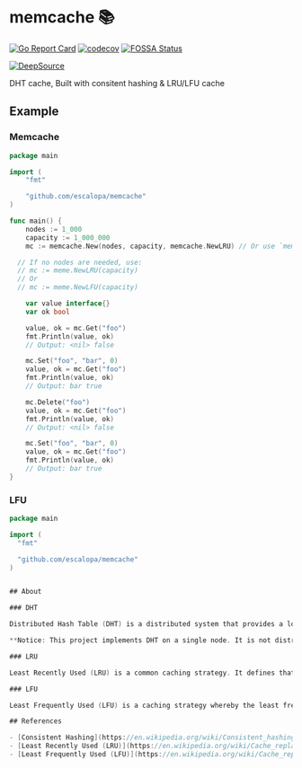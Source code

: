 # memcache 📚

[![Go Report Card](https://goreportcard.com/badge/github.com/escalopa/memcache)](https://goreportcard.com/report/github.com/escalopa/memcache) [![codecov](https://codecov.io/gh/escalopa/memcache/branch/main/graph/badge.svg?token=GYCQFM7WUM)](https://codecov.io/gh/escalopa/memcache) [![FOSSA Status](https://app.fossa.com/api/projects/git%2Bgithub.com%2Fescalopa%2Fmemcache.svg?type=shield)](https://app.fossa.com/projects/git%2Bgithub.com%2Fescalopa%2Fmemcache?ref=badge_shield)

[![DeepSource](https://app.deepsource.com/gh/escalopa/memcache.svg/?label=active+issues&show_trend=true&token=le3CGl9jnv3HKOckiiT5r1pE)](https://app.deepsource.com/gh/escalopa/memcache/?ref=repository-badge)

DHT cache, Built with consitent hashing &amp; LRU/LFU cache

## Example

### Memcache

```go
package main

import (
	"fmt"

	"github.com/escalopa/memcache"
)

func main() {
	nodes := 1_000
	capacity := 1_000_000
	mc := memcache.New(nodes, capacity, memcache.NewLRU) // Or use `memcache.NewLFU`

  // If no nodes are needed, use:
  // mc := meme.NewLRU(capacity)
  // Or
  // mc := meme.NewLFU(capacity)

	var value interface{}
	var ok bool

	value, ok = mc.Get("foo")
	fmt.Println(value, ok)
	// Output: <nil> false

	mc.Set("foo", "bar", 0)
	value, ok = mc.Get("foo")
	fmt.Println(value, ok)
	// Output: bar true

	mc.Delete("foo")
	value, ok = mc.Get("foo")
	fmt.Println(value, ok)
	// Output: <nil> false

	mc.Set("foo", "bar", 0)
	value, ok = mc.Get("foo")
	fmt.Println(value, ok)
	// Output: bar true
}

```

### LFU

```go
package main

import (
  "fmt"

  "github.com/escalopa/memcache"
)


## About 

### DHT

Distributed Hash Table (DHT) is a distributed system that provides a lookup service similar to a hash table. It assigns keys to nodes in the network using a hash function. This allows the nodes to efficiently retrieve the value associated with a given key.

**Notice: This project implements DHT on a single node. It is not distributed.**

### LRU

Least Recently Used (LRU) is a common caching strategy. It defines that the least recently used items are discarded first.

### LFU

Least Frequently Used (LFU) is a caching strategy whereby the least frequently used items are discarded first.

## References

- [Consistent Hashing](https://en.wikipedia.org/wiki/Consistent_hashing)
- [Least Recently Used (LRU)](https://en.wikipedia.org/wiki/Cache_replacement_policies#Least_recently_used_(LRU))
- [Least Frequently Used (LFU)](https://en.wikipedia.org/wiki/Cache_replacement_policies#Least-frequently_used_(LFU))